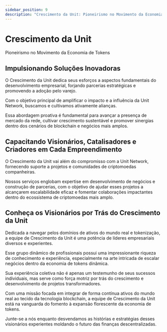 ```yaml
---
sidebar_position: 9
description: "Crescimento da Unit: Pioneirismo no Movimento da Economia de Tokens."
---
```


# Crescimento da Unit

Pioneirismo no Movimento da Economia de Tokens

## Impulsionando Soluções Inovadoras

O Crescimento da Unit dedica seus esforços a aspectos fundamentais do desenvolvimento empresarial, forjando parcerias estratégicas e promovendo a adoção pelo varejo.

Com o objetivo principal de amplificar o impacto e a influência da Unit Network, buscamos e cultivamos ativamente alianças.

Essa abordagem proativa é fundamental para avançar a presença de mercado da rede, cultivar crescimento sustentável e promover sinergias dentro dos cenários de blockchain e negócios mais amplos.

## Capacitando Visionários, Catalisadores e Criadores em Cada Empreendimento

O Crescimento da Unit vai além do compromisso com a Unit Network, fornecendo suporte a projetos e comunidades de criptomoedas companheiras.

Nossos serviços englobam expertise em desenvolvimento de negócios e construção de parcerias, com o objetivo de ajudar esses projetos a alcançarem escalabilidade eficaz e fomentar colaborações impactantes dentro do ecossistema de criptomoedas mais amplo.

## Conheça os Visionários por Trás do Crescimento da Unit

Dedicada a navegar pelos domínios de ativos do mundo real e tokenização, a equipe de Crescimento da Unit é uma potência de líderes empresariais diversos e experientes.

Esse grupo dinâmico de profissionais possui uma impressionante riqueza de conhecimento e experiência, especialmente na arte intricada de escalar negócios dentro da economia de tokens dinâmica.

Sua experiência coletiva não é apenas um testemunho de seus sucessos individuais, mas serve como força motriz por trás do crescimento e desenvolvimento de projetos transformadores.

Com uma missão focada em integrar de forma contínua ativos do mundo real ao tecido da tecnologia blockchain, a equipe de Crescimento da Unit está na vanguarda do fomento à expansão florescente da economia de tokens.

Junte-se a nós enquanto desvendamos as histórias e estratégias desses visionários experientes moldando o futuro das finanças descentralizadas.

